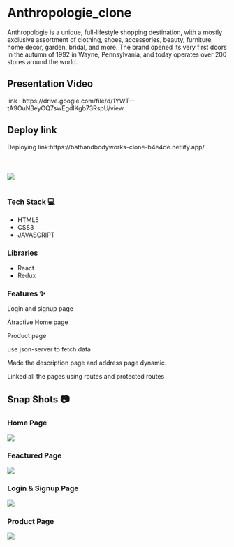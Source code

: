 # Anthropologie_clone
Anthropologie is a unique, full-lifestyle shopping destination, with a mostly exclusive assortment of clothing, shoes, accessories, beauty, furniture, home décor, garden, bridal, and more. The brand opened its very first doors in the autumn of 1992 in Wayne, Pennsylvania, and today operates over 200 stores around the world.




<h2> Presentation Video</h2>
 link  :  https://drive.google.com/file/d/1YWT--tA9OuN3eyOQ7swEgdIKgb73RspU/view


<h2> Deploy link</h2>
Deploying link:https://bathandbodyworks-clone-b4e4de.netlify.app/


<br/>
<br/>
<br/><br/>
<img src="https://camo.githubusercontent.com/49173a392de18164443254deac936af1323f9b1e77273d464fe3549f72da5285/68747470733a2f2f63646e2d66736c792e796f747461612e6e65742f3564363639623339346631626266376362373738323661652f7777772e62617468616e64626f6479776f726b732e636f6d2f767e34622e3231362f6f6e2f64656d616e64776172652e7374617469632f53697465732d42617468416e64426f6479576f726b732d536974652f2d2f64656661756c742f647733633939393632312f696d616765732f7376672d69636f6e732f4c6f676f732d6d61696e2e7376673f796f63733d6f5f735f"/>

<br/>
<br/>



<h3>Tech Stack 💻</h3>
<ul>
 <li>HTML5</li>
<li>CSS3</li>
<li>JAVASCRIPT</li>
 </ul>
<h3>Libraries</h3>
<ul>
<li>React</li>
<li>Redux</li>
 </ul>
<h3>Features ✨</h3>

Login and signup page 

Atractive Home page

Product page

use json-server to fetch data

Made the description page and address page dynamic.

Linked all the pages using routes and protected routes

<h2>Snap Shots 📷</h2>
<h3>Home Page</h3>

<img src="https://user-images.githubusercontent.com/97525857/174084653-e82033f4-e844-4ddf-af6a-7aa2a0cfbf0b.png"/>

<h3>Feactured Page</h3>

<img src="https://user-images.githubusercontent.com/97525857/174084805-e15e7bd0-e3de-4d0a-a444-e0e33184e861.png" />

<h3>Login & Signup Page</h3>

<img src="https://user-images.githubusercontent.com/97525857/174085402-d62244f6-b6ee-4da5-a623-e34d6229b2d9.png" />

<h3>Product Page</h3>
<img src="https://user-images.githubusercontent.com/97525857/174085207-54166a84-d83c-43a1-9e40-8acfb955ac45.png" />
